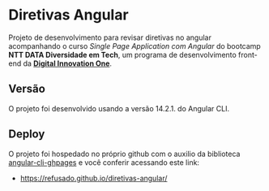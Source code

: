 # Diretivas Angular

Projeto de desenvolvimento para revisar diretivas no angular acompanhando o curso *Single Page Application com Angular* do bootcamp **NTT DATA Diversidade em Tech**, um programa de desenvolvimento front-end da **[Digital Innovation One](https://www.dio.me/)**.

## Versão

O projeto foi desenvolvido usando a versão 14.2.1. do Angular CLI.


## Deploy

O projeto foi hospedado no próprio github com o auxilio da biblioteca [angular-cli-ghpages](https://github.com/angular-schule/angular-cli-ghpages) e você conferir acessando este link:

  - https://refusado.github.io/diretivas-angular/
